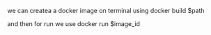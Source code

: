we can  createa a docker image on terminal using
docker build $path

and then for run we use
docker run $image_id